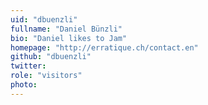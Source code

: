 ```yaml
---
uid: "dbuenzli"
fullname: "Daniel Bünzli"
bio: "Daniel likes to Jam"
homepage: "http://erratique.ch/contact.en"
github: "dbuenzli"
twitter:
role: "visitors"
photo:
---
```

